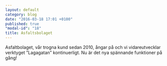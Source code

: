 ```yaml
---
layout: default
category: blog
date: "2016-03-18 17:01 +0100"
published: true
"modal-id": "18"
title: Asfaltsbolaget
---
```


Asfaltbolaget, vår trogna kund sedan 2010, ångar på och vi vidareutvecklar verktyget ”Lagagatan” kontinuerligt. Nu är det nya spännande funktioner på gång!